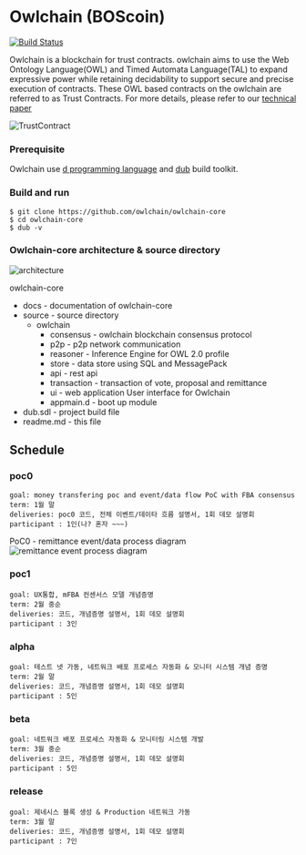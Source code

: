 # Owlchain (BOScoin)

[![Build Status](https://travis-ci.org/owlchain/owlchain-core.svg?branch=PoC0)](https://travis-ci.org/owlchain/owlchain-core)

Owlchain is a blockchain for trust contracts. owlchain aims to use the Web Ontology Language(OWL) and Timed Automata Language(TAL) to expand expressive power while retaining decidability to support secure and precise execution of contracts. These OWL based contracts on the owlchain are referred to as Trust Contracts. For more details, please refer to our [technical paper](https://docs.google.com/document/d/16Wm13pSvjb_izCB8QImMgHnt8VOlt0d5YSsPV6NDtaI/edit?usp=sharing)

![TrustContract](https://github.com/owlchain/owlchain-core/blob/PoC0/docs/images/TrustContract.png?raw=true)

### Prerequisite
Owlchain use [d programming language](http://dlang.org/) and [dub](https://code.dlang.org/) build toolkit.

### Build and run

```
$ git clone https://github.com/owlchain/owlchain-core
$ cd owlchain-core
$ dub -v
```

### Owlchain-core architecture & source directory

![architecture](https://github.com/owlchain/owlchain-core/blob/PoC0/docs/images/owlchain.png?raw=true)

owlchain-core
  + docs          - documentation of owlchain-core
  + source        - source directory
      + owlchain
        + consensus   - owlchain blockchain consensus protocol
        + p2p         - p2p network communication
        + reasoner    - Inference Engine for OWL 2.0 profile 
        + store       - data store using SQL and MessagePack
        + api         - rest api
        + transaction - transaction of vote, proposal and remittance
        + ui          - web application User interface for Owlchain
        + appmain.d   - boot up module 
  + dub.sdl       - project build file
  + readme.md     - this file

## Schedule 

### poc0
    goal: money transfering poc and event/data flow PoC with FBA consensus
    term: 1월 말
    deliveries: poc0 코드, 전체 이벤트/데이타 흐름 설명서, 1회 데모 설명회
    participant : 1인(나? 혼자 ~~~)
  PoC0 - remittance event/data process diagram
  ![remittance event process diagram](https://github.com/owlchain/owlchain-core/blob/PoC0/docs/images/Remmitance%20Process.png?raw=true)

### poc1
    goal: UX통합, mFBA 컨센서스 모델 개념증명
    term: 2월 중순
    deliveries: 코드, 개념증명 설명서, 1회 데모 설명회
    participant : 3인


### alpha
    goal: 테스트 넷 가동, 네트워크 배포 프로세스 자동화 & 모니터 시스템 개념 증명
    term: 2월 말
    deliveries: 코드, 개념증명 설명서, 1회 데모 설명회
    participant : 5인

### beta
    goal: 네트워크 배포 프로세스 자동화 & 모니터링 시스템 개발 
    term: 3월 중순
    deliveries: 코드, 개념증명 설명서, 1회 데모 설명회
    participant : 5인

### release
    goal: 제네시스 블록 생성 & Production 네트워크 가동
    term: 3월 말
    deliveries: 코드, 개념증명 설명서, 1회 데모 설명회
    participant : 7인


